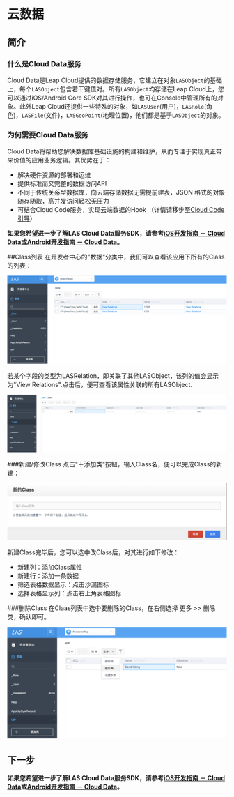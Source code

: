 # 云数据
## 简介

### 什么是Cloud Data服务
Cloud Data是Leap Cloud提供的数据存储服务，它建立在对象`LASObject`的基础上，每个`LASObject`包含若干键值对。所有`LASObject`均存储在Leap Cloud上，您可以通过iOS/Android Core SDK对其进行操作，也可在Console中管理所有的对象。此外Leap Cloud还提供一些特殊的对象，如`LASUser`(用户)，`LASRole`(角色)，`LASFile`(文件)，`LASGeoPoint`(地理位置)，他们都是基于`LASObject`的对象。

### 为何需要Cloud Data服务
Cloud Data将帮助您解决数据库基础设施的构建和维护，从而专注于实现真正带来价值的应用业务逻辑。其优势在于：

* 解决硬件资源的部署和运维
* 提供标准而又完整的数据访问API
* 不同于传统关系型数据库，向云端存储数据无需提前建表，JSON 格式的对象随存随取，高并发访问轻松无压力
* 可结合Cloud Code服务，实现云端数据的Hook （详情请移步至[Cloud Code引导](。。。)） 

**如果您希望进一步了解LAS Cloud Data服务SDK，请参考[iOS开发指南 － Cloud Data]()或[Android开发指南 － Cloud Data](../../Android/Guide/CloudData.md)。**

##Class列表
在开发者中心的"数据"分类中，我们可以查看该应用下所有的Class的列表：

![imgCDClassList.png](../../../images/imgCDClassList.png)

若某个字段的类型为LASRelation，即关联了其他LASObject，该列的值会显示为"View Relations".点击后，便可查看该属性关联的所有LASObject.

![imgCDShowRelation.png](../../../images/imgCDShowRelation.png)

###新建/修改Class
点击"＋添加类"按钮，输入Class名，便可以完成Class的新建：

![imgCDAddClass.png](../../../images/imgCDAddClass.png)

新建Class完毕后，您可以选中改Class后，对其进行如下修改：

* 新建列：添加Class属性
* 新建行：添加一条数据
* 筛选表格数据显示：点击沙漏图标
* 选择表格显示列：点击右上角表格图标

###删除Class
在Claas列表中选中要删除的Class，在右侧选择 更多 >> 删除类，确认即可。

![imgCDDeleteClass](../../../images/imgCDDeleteClass.png)

## 下一步

**如果您希望进一步了解LAS Cloud Data服务SDK，请参考[iOS开发指南 － Cloud Data]()或[Android开发指南 － Cloud Data](../../Android/Guide/CloudData.md)。**
